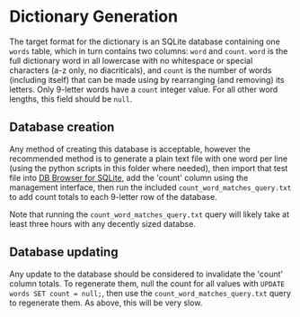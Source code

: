 # Dictionary Generation

The target format for the dictionary is an SQLite database containing one `words` table, which in turn contains two columns: `word` and `count`. `word` is the full dictionary word in all lowercase with no whitespace or special characters (a-z only, no diacriticals), and `count` is the number of words (including itself) that can be made using by rearranging (and removing) its letters. Only 9-letter words have a `count` integer value. For all other word lengths, this field should be `null`.

## Database creation

Any method of creating this database is acceptable, however the recommended method is to generate a plain text file with one word per line (using the python scripts in this folder where needed), then import that test file into [DB Browser for SQLite](http://sqlitebrowser.org/), add the 'count' column using the management interface, then run the included `count_word_matches_query.txt` to add count totals to each 9-letter row of the database.

Note that running the `count_word_matches_query.txt` query will likely take at least three hours with any decently sized databse.

## Database updating

Any update to the database should be considered to invalidate the 'count' column totals. To regenerate them, null the count for all values with `UPDATE words SET count = null;`, then use the `count_word_matches_query.txt` query to regenerate them. As above, this will be very slow.